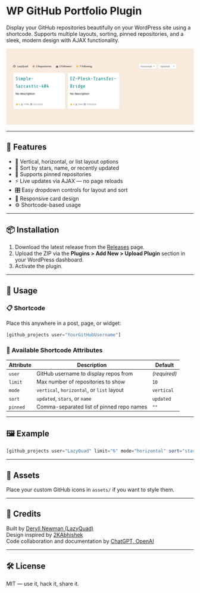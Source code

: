 # WP GitHub Portfolio Plugin

Display your GitHub repositories beautifully on your WordPress site using a shortcode. Supports multiple layouts, sorting, pinned repositories, and a sleek, modern design with AJAX functionality.

![screenshot](screenshot.png)

---

## 🔧 Features

- 💠 Vertical, horizontal, or list layout options
- 🔁 Sort by stars, name, or recently updated
- 📌 Supports pinned repositories
- ⚡ Live updates via AJAX — no page reloads
- 🎛 Easy dropdown controls for layout and sort
- 🎨 Responsive card design
- ⚙️ Shortcode-based usage

---

## 📦 Installation

1. Download the latest release from the [Releases](https://github.com/LazyQuad/wp-github-portfolio/releases) page.
2. Upload the ZIP via the **Plugins > Add New > Upload Plugin** section in your WordPress dashboard.
3. Activate the plugin.

---

## 🧪 Usage

### 📋 Shortcode

Place this anywhere in a post, page, or widget:

```php
[github_projects user="YourGitHubUsername"]
```

### 🔧 Available Shortcode Attributes

| Attribute  | Description | Default |
|------------|-------------|---------|
| `user`     | GitHub username to display repos from | *(required)* |
| `limit`    | Max number of repositories to show | `10` |
| `mode`     | `vertical`, `horizontal`, or `list` layout | `vertical` |
| `sort`     | `updated`, `stars`, or `name` | `updated` |
| `pinned`   | Comma-separated list of pinned repo names | `""` |

---

## 🖼 Example

```php
[github_projects user="LazyQuad" limit="6" mode="horizontal" sort="stars" pinned="plugin-one,plugin-two"]
```

---

## 📁 Assets

Place your custom GitHub icons in `assets/` if you want to style them.

---

## 🧠 Credits

Built by [Deryll Newman (LazyQuad)](https://lazyquad.com)  
Design inspired by [2KAbhishek](https://github.com/2kabhishek/projects)   
Code collaboration and documentation by [ChatGPT, OpenAI](https://openai.com/chatgpt) 

---

## 🛠 License

MIT — use it, hack it, share it.
